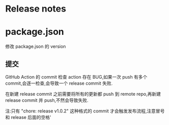 # Release notes

# package.json

修改 package.json 的 version

## 提交

GitHub Action 的 commit 检查 action 存在 BUG,如果一次 push 有多个 commit,会逐一检查,会导致一个 release commit 失败.

在新建 release commit 之前需要将所有的更新都 push 到 remote repo,再新建 release commit 并 push,不然会导致失败.

注:只有 "chore: release v1.0.2" 这种格式的 commit 才会触发发布流程,注意冒号和 release 后面的空格'
